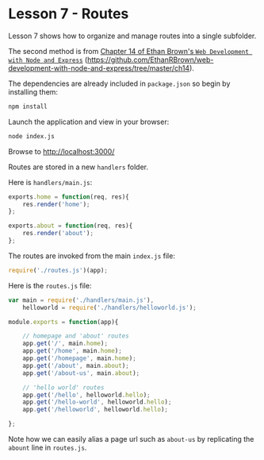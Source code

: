 # Lesson 7 - Routes

Lesson 7 shows how to organize and manage routes into a single subfolder.

The second method is from [Chapter 14 of Ethan Brown's `Web Development with Node and Express`](https://github.com/EthanRBrown/web-development-with-node-and-express/tree/master/ch14) (https://github.com/EthanRBrown/web-development-with-node-and-express/tree/master/ch14).

The dependencies are already included in `package.json` so begin by installing them:

````bash
npm install
````

Launch the application and view in your browser:

````bash
node index.js
````

Browse to [http://localhost:3000/](http://localhost:3000/)


Routes are stored in a new `handlers` folder.

Here is `handlers/main.js`:

````javascript
exports.home = function(req, res){
	res.render('home');
};

exports.about = function(req, res){
	res.render('about');
};
````

The routes are invoked from the main `index.js` file:

````javascript
require('./routes.js')(app);
````

Here is the `routes.js` file:

````javascript
var main = require('./handlers/main.js'),
	helloworld = require('./handlers/helloworld.js');

module.exports = function(app){

	// homepage and 'about' routes
	app.get('/', main.home);
	app.get('/home', main.home);
	app.get('/homepage', main.home);
	app.get('/about', main.about);
	app.get('/about-us', main.about);

	// 'hello world' routes
	app.get('/hello', helloworld.hello);
	app.get('/hello-world', helloworld.hello);
	app.get('/helloworld', helloworld.hello);

};
````

Note how we can easily alias a page url such as `about-us` by replicating the `abount` line in `routes.js`.